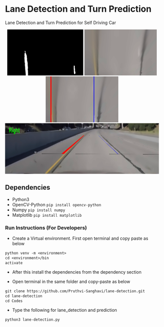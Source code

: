 # Lane Detection and Turn Prediction
Lane Detection and Turn Prediction for Self Driving Car

<p align="center">
  <img src="https://github.com/Pruthvi-Sanghavi/lane-detection/blob/main/results/1.png" height="150px"/>
  <img src="https://github.com/Pruthvi-Sanghavi/lane-detection/blob/main/results/2.png" height="150px"/>
  <img src="https://github.com/Pruthvi-Sanghavi/lane-detection/blob/main/results/3.png" height="150px"/>
  <img src="https://github.com/Pruthvi-Sanghavi/lane-detection/blob/main/results/4.png" height="165px"/>
  
</p>


## Dependencies
- Python3
- OpenCV-Python ```pip install opencv-python```
- Numpy ```pip install numpy```
- Matplotlib ```pip install matplotlib```

### Run Instructions (For Developers)
- Create a Virtual environment. First open terminal and copy paste as below
```
python venv -m <environment>
cd <environment>/bin
activate
```
- After this install the dependencies from the dependency section

- Open terminal in the same folder and copy-paste as below
```
git clone https://github.com/Pruthvi-Sanghavi/lane-detection.git
cd lane-detection
cd Codes
```

- Type the following for lane_detection and prediction
```
python3 lane-detection.py
```


